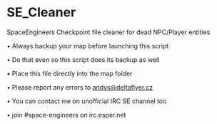 # SE_Cleaner
SpaceEngineers Checkpoint file cleaner for dead NPC/Player entities


• Always backup your map before launching this script

• Do that even so this script does its backup as well

• Place this file directly into the map folder

• Please report any errors to andys@deltaflyer.cz

• You can contact me on unofficial IRC SE channel too

• join #space-engineers on irc.esper.net

